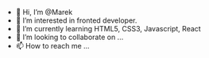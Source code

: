 - 👋 Hi, I’m @Marek
- 👀 I’m interested in fronted developer.
- 🌱 I’m currently learning HTML5, CSS3, Javascript, React
- 💞️ I’m looking to collaborate on ...
- 📫 How to reach me ...

<!---
Ingwai/Ingwai is a ✨ special ✨ repository because its `README.md` (this file) appears on your GitHub profile.
You can click the Preview link to take a look at your changes.
--->
